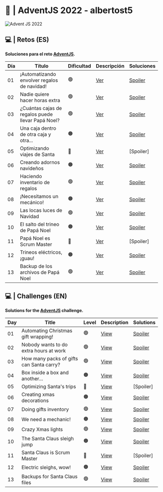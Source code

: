 # 🎄 | AdventJS 2022 - albertost5

![Advent JS 2022](https://i.imgur.com/HUihoze.jpg)

## 💻 | Retos (ES)

<b>Soluciones para el reto [AdventJS](https://adventjs.dev/es).</b>

| Día | Título                                           | Dificultad     |               Descripción                         |                Soluciones              |
| --- | ------------------------------------------------ | -------------- | ------------------------------------------------- | -------------------------------------- | 
| 01 |    ¡Automatizando envolver regalos de navidad!    |       🟢       | [Ver](https://adventjs.dev/es/challenges/2022/1)  | [Spoiler](./challenges/01/solution_01.js)  |
| 02 |         Nadie quiere hacer horas extra            |       🟢       | [Ver](https://adventjs.dev/es/challenges/2022/2)  | [Spoiler](./challenges/02/solution_02.js)  |
| 03 | ¿Cuántas cajas de regalos puede llevar Papá Noel? |       🟢       | [Ver](https://adventjs.dev/es/challenges/2022/3)  | [Spoiler](./challenges/03/solution_03.js)  |
| 04 |      Una caja dentro de otra caja y otra...       |       🟠       | [Ver](https://adventjs.dev/es/challenges/2022/4)  | [Spoiler](./challenges/04/solution_04.js)  |
| 05 |            Optimizando viajes de Santa            |       🔴       | [Ver](https://adventjs.dev/es/challenges/2022/5)  | [Spoiler]  |
| 06 |             Creando adornos navideños             |       🟠       | [Ver](https://adventjs.dev/es/challenges/2022/6)  | [Spoiler](./challenges/06/solution_06.js)  |
| 07 |           Haciendo inventario de regalos          |       🟢       | [Ver](https://adventjs.dev/es/challenges/2022/7)  | [Spoiler](./challenges/07/solution_07.js)  |
| 08 |              ¡Necesitamos un mecánico!            |       🟠       | [Ver](https://adventjs.dev/es/challenges/2022/8)  | [Spoiler](./challenges/08/solution_08.js)  |
| 09 |             Las locas luces de Navidad            |       🟢       | [Ver](https://adventjs.dev/es/challenges/2022/9)  | [Spoiler](./challenges/09/solution_09.js)  |
| 10 |          El salto del trineo de Papá Noel         |       🟠       | [Ver](https://adventjs.dev/es/challenges/2022/10) | [Spoiler](./challenges/10/solution_10.js)  |
| 11 |             Papá Noel es Scrum Master             |       🔴       | [Ver](https://adventjs.dev/es/challenges/2022/11) | [Spoiler]  |
| 12 |             Trineos eléctricos, ¡guau!            |       🟠       | [Ver](https://adventjs.dev/es/challenges/2022/12) | [Spoiler](./challenges/12/solution_12.js)  |
| 13 |         Backup de los archivos de Papá Noel       |       🟢       | [Ver](https://adventjs.dev/es/challenges/2022/13) | [Spoiler](./challenges/13/solution_13.js)  |

## 💻 | Challenges (EN)

<b>Solutions for the [AdventJS](https://adventjs.dev/en) challenge.</b>

| Day | Title                                            |      Level     |               Description                        |                Solutions                  |
| --- | -------------------------------------------------| -------------- | ------------------------------------------------ | ----------------------------------------- |
| 01 |       Automating Christmas gift wrapping!         |       🟢       | [View](https://adventjs.dev/challenges/2022/1)  | [Spoiler](./challenges/01/solution_01.js)  |
| 02 |      Nobody wants to do extra hours at work       |       🟢       | [View](https://adventjs.dev/challenges/2022/2)  | [Spoiler](./challenges/02/solution_02.js)  |
| 03 |      How many packs of gifts can Santa carry?     |       🟢       | [View](https://adventjs.dev/challenges/2022/3)  | [Spoiler](./challenges/03/solution_03.js)  |
| 04 |          Box inside a box and another...          |       🟠       | [View](https://adventjs.dev/challenges/2022/4)  | [Spoiler](./challenges/04/solution_04.js)  |
| 05 |          Optimizing Santa's trips                 |       🔴       | [View](https://adventjs.dev/challenges/2022/5)  | [Spoiler]  |
| 06 |          Creating xmas decorations                |       🟠       | [View](https://adventjs.dev/challenges/2022/6)  | [Spoiler](./challenges/06/solution_06.js)  |
| 07 |           Doing gifts inventory                   |       🟢       | [View](https://adventjs.dev/challenges/2022/7)  | [Spoiler](./challenges/07/solution_07.js)  |
| 08 |            We need a mechanic!                    |       🟠       | [View](https://adventjs.dev/challenges/2022/8)  | [Spoiler](./challenges/08/solution_08.js)  |
| 09 |              Crazy Xmas lights                    |       🟢       | [View](https://adventjs.dev/challenges/2022/9)  | [Spoiler](./challenges/09/solution_09.js)  |
| 10 |          The Santa Claus sleigh jump              |       🟠       | [View](https://adventjs.dev/challenges/2022/10) | [Spoiler](./challenges/10/solution_10.js)  |
| 11 |          Santa Claus is Scrum Master              |       🔴       | [View](https://adventjs.dev/challenges/2022/11) | [Spoiler]  |
| 12 |          Electric sleighs, wow!                   |       🟠       | [View](https://adventjs.dev/challenges/2022/12) | [Spoiler](./challenges/12/solution_12.js)  |
| 13 |          Backups for Santa Claus files            |       🟢       | [View](https://adventjs.dev/challenges/2022/13) | [Spoiler](./challenges/13/solution_13.js)  |


[^1]: **Dificultad / Level**: 🟢 Fácil / Easy 🟠 Medio / Medium 🔴 Difícil / Hard 🟣 Muy Difícil / Very Hard